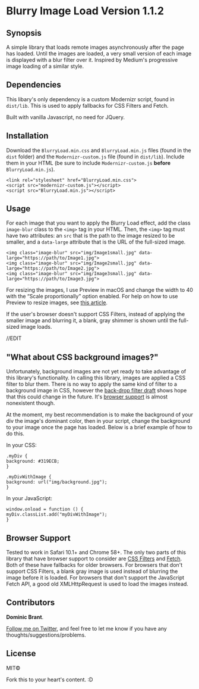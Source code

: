 # Blurry Image Load Version 1.1.2

## Synopsis

A simple library that loads remote images asynchronously after the page has loaded. Until the images are loaded, a very small version of each image is displayed with a blur filter over it. Inspired by Medium's progressive image loading of a similar style.

## Dependencies

This libary's only dependency is a custom Modernizr script, found in `dist/lib`. This is used to apply fallbacks for CSS Filters and Fetch.

Built with vanilla Javascript, no need for JQuery.

## Installation

Download the `BlurryLoad.min.css` and `BlurryLoad.min.js` files (found in the `dist` folder) and the `Modernizr-custom.js` file (found in `dist/lib`). Include them in your HTML (be sure to include `Modernizr-custom.js` **before** `BlurryLoad.min.js`).

```
<link rel="stylesheet" href="BlurryLoad.min.css">
<script src="modernizr-custom.js"></script>
<script src="BlurryLoad.min.js"></script>
```

## Usage

For each image that you want to apply the Blurry Load effect, add the class `image-blur` class to the `<img>` tag in your HTML. Then, the `<img>` tag must have two attributes: an `src` that is the path to the image resized to be smaller, and a `data-large` attribute that is the URL of the full-sized image.

```
<img class="image-blur" src="img/Image1small.jpg" data-large="https://path/to/Image1.jpg">
<img class="image-blur" src="img/Image2small.jpg" data-large="https://path/to/Image2.jpg">
<img class="image-blur" src="img/Image3small.jpg" data-large="https://path/to/Image3.jpg">
```

For resizing the images, I use Preview in macOS and change the width to 40 with the “Scale proportionally” option enabled. For help on how to use Preview to resize images, see [this article](https://support.apple.com/kb/PH5936?locale=en_US).

If the user's browser doesn't support CSS Filters, instead of applying the smaller image and blurring it, a blank, gray shimmer is shown until the full-sized image loads.

//EDIT

## "What about CSS background images?"

Unfortunately, background images are not yet ready to take advantage of this library's functionality. In calling this library, images are applied a CSS filter to blur them. There is no way to apply the same kind of filter to a background image in CSS, however the [back-drop filter draft](https://drafts.fxtf.org/filter-effects-2/#BackdropFilterProperty) shows hope that this could change in the future. It's [browser support](http://caniuse.com/#feat=css-backdrop-filter) is almost nonexistent though.

At the moment, my best recommendation is to make the background of your div the image's dominant color, then in your script, change the background to your image once the page has loaded. Below is a brief example of how to do this.

In your CSS:

```
.myDiv {
background: #319ECB;
}

.myDivWithImage {
background: url("img/background.jpg");
}
```

In your JavaScript:

```
window.onload = function () {
myDiv.classList.add("myDivWithImage");
}
```

## Browser Support

Tested to work in Safari 10.1+ and Chrome 58+. The only two parts of this library that have browser support to consider are [CSS Filters](http://caniuse.com/#feat=css-filters) and [Fetch](http://caniuse.com/#feat=fetch). Both of these have fallbacks for older browsers. For browsers that don't support CSS Filters, a blank gray image is used instead of blurring the image before it is loaded. For browsers that don't support the JavaScript Fetch API, a good old XMLHttpRequest is used to load the images instead.

## Contributors

**Dominic Brant**.

[Follow me on Twitter](https://twitter.com/dombrant), and feel free to let me know if you have any thoughts/suggestions/problems.

## License

MIT©

Fork this to your heart's content. :D
